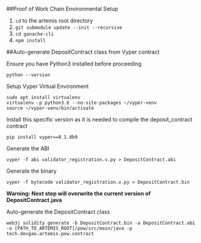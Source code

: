 ##Proof of Work Chain Environmental Setup
1. `cd` to the artemis root directory
2. `git submodule update --init --recursive`
3. `cd ganache-cli`
4. `npm install`

##Auto-generate DepositContract class from Vyper contract

Ensure you have Python3 installed before proceeding

`python --version`

Setup Vyper Virtual Environment
```
sudo apt install virtualenv
virtualenv -p python3.6 --no-site-packages ~/vyper-venv
source ~/vyper-venv/bin/activate
```

Install this specific version as it is needed to compile the deposit_contract contract

`pip install vyper==0.1.0b9`

Generate the ABI

`vyper -f abi validator_registration.v.py > DepositContract.abi`

Generate the binary

`vyper -f bytecode validator_registration.v.py > DepositContract.bin`

**Warning: Next step will overwrite the current version of DepositContract.java**

Auto-generate the DepositContract class

`web3j solidity generate -b DepositContract.bin -a DepositContract.abi -o [PATH_TO_ARTEMIS_ROOT]/pow/src/main/java -p tech.devgao.artemis.pow.contract`
